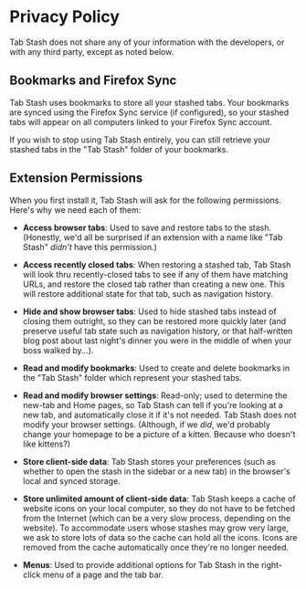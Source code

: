 # Privacy Policy

Tab Stash does not share any of your information with the developers, or with
any third party, except as noted below.

## Bookmarks and Firefox Sync

Tab Stash uses bookmarks to store all your stashed tabs.  Your bookmarks are
synced using the Firefox Sync service (if configured), so your stashed tabs will
appear on all computers linked to your Firefox Sync account.

If you wish to stop using Tab Stash entirely, you can still retrieve your
stashed tabs in the "Tab Stash" folder of your bookmarks.

## Extension Permissions

When you first install it, Tab Stash will ask for the following permissions.
Here's why we need each of them:

- **Access browser tabs**: Used to save and restore tabs to the stash.
  (Honestly, we'd all be surprised if an extension with a name like "Tab Stash"
  *didn't* have this permission.)

- **Access recently closed tabs**: When restoring a stashed tab, Tab Stash will
  look thru recently-closed tabs to see if any of them have matching URLs, and
  restore the closed tab rather than creating a new one.  This will restore
  additional state for that tab, such as navigation history.

- **Hide and show browser tabs**: Used to hide stashed tabs instead of closing
  them outright, so they can be restored more quickly later (and preserve useful
  tab state such as navigation history, or that half-written blog post about
  last night's dinner you were in the middle of when your boss walked by...).

- **Read and modify bookmarks**: Used to create and delete bookmarks in the "Tab
  Stash" folder which represent your stashed tabs.

- **Read and modify browser settings**: Read-only; used to determine the new-tab
  and Home pages, so Tab Stash can tell if you're looking at a new tab, and
  automatically close it if it's not needed.  Tab Stash does not modify your
  browser settings.  (Although, if we *did*, we'd probably change your homepage
  to be a picture of a kitten.  Because who doesn't like kittens?)

- **Store client-side data**: Tab Stash stores your preferences (such as whether
  to open the stash in the sidebar or a new tab) in the browser's local and
  synced storage.

- **Store unlimited amount of client-side data**: Tab Stash keeps a cache of
  website icons on your local computer, so they do not have to be fetched from
  the Internet (which can be a very slow process, depending on the website).  To
  accommodate users whose stashes may grow very large, we ask to store lots of
  data so the cache can hold all the icons.  Icons are removed from the cache
  automatically once they're no longer needed.

- **Menus**: Used to provide additional options for Tab Stash in the right-click
  menu of a page and the tab bar.
